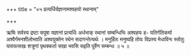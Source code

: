 +++
title = "०५ प्रत्यर्धिर्यज्ञानामश्वहयो रथानाम्"

+++

ऋषिः सर्वस्य द्रष्टा सपूषा यज्ञानां प्रत्यर्धिः अर्धभाक् रथानां सम्बन्धिभिः अश्वहयः ह- यतिर्गतिकर्मा अश्वैर्गमनशीलोभवति अश्वयुक्तेन रथेन सदागन्तेत्यर्थः । मनुर्हितः मनुष्यहि तोयः विप्रस्य मेधाविनः स्तोतुः यावयत्सखः शत्रूणां पृथक्कर्ता सखा भवसि सइति पूर्वेण सम्बन्धः ॥ ५ ॥